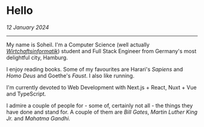 # Hello

_12 January 2024_

---

My name is Soheil. I'm a Computer Science (well actually [_Wirtchaftsinformatik_](https://en.wikipedia.org/wiki/Business_informatics))
student and Full Stack Engineer from Germany's most delightful city, Hamburg.

I enjoy reading books. Some of my favourites are Harari's _Sapiens_ and _Homo Deus_ and Goethe's _Faust_.
I also like running.

I'm currently devoted to Web Development with Next.js + React, Nuxt + Vue and TypeScript.

I admire a couple of people for - some of, certainly not all - the things they have done and stand for.
A couple of them are _Bill Gates_, _Martin Luther King Jr._ and _Mahatma Gandhi_.

